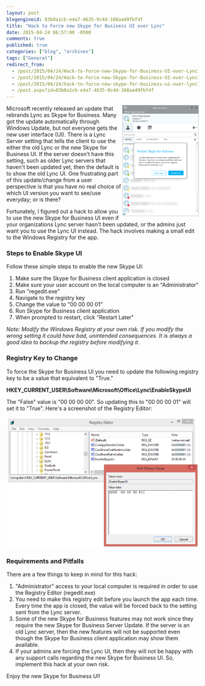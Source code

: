 ```yaml
---
layout: post
blogengineid: 83b0a1cb-e4a7-4635-9c4d-108aa49fbf4f
title: "Hack to Force new Skype for Business UI over Lync"
date: 2015-04-24 06:57:00 -0500
comments: true
published: true
categories: ["blog", "archives"]
tags: ["General"]
redirect_from: 
  - /post/2015/04/24/Hack-to-Force-new-Skype-for-Business-UI-over-Lync1.aspx
  - /post/2015/04/24/Hack-to-Force-new-Skype-for-Business-UI-over-Lync1
  - /post/2015/04/24/hack-to-force-new-skype-for-business-ui-over-lync1
  - /post.aspx?id=83b0a1cb-e4a7-4635-9c4d-108aa49fbf4f
---
```

<!-- more -->

<a style="float: right;" href="/files/2015/04/SkypeForBusinessRestartPrompt.PNG" target="_blank"><img style="width: 200px;" src="/files/2015/04/SkypeForBusinessRestartPrompt.PNG" alt="" /></a>Microsoft recently released an update that rebrands Lync as Skype for Business. Many got the update automatically through Windows Update, but not everyone gets the new user interface (UI). There is a Lync Server setting that tells the client to use the either the old Lync or the new Skype for Business UI. If the server doesn't have this setting, such as older Lync servers that haven't been updated yet, then the default is to show the old Lync UI. One frustrating part of this update/change from a user perspective is that you have no real choice of which UI version you want to see/use everyday; or is there?

Fortunately, I figured out a hack to allow you to use the new Skype for Business UI even if your organizations Lync server hasn't been updated, or the admins just want you to use the Lync UI instead. The hack involves making a small edit to the Windows Registry for the app.
<h3>Steps to Enable Skype UI</h3>

Follow these simple steps to enable the new Skype UI:
<ol>
<li>Make sure the Skype for Business client application is closed</li>
<li>Make sure your user account on the local computer is an "Administrator"</li>
<li>Run "regedit.exe"</li>
<li>Navigate to the registry key</li>
<li>Change the value to "00 00 00 01"</li>
<li>Run Skype for Business client application</li>
<li>When prompted to restart, click "Restart Later"</li>
</ol>

*Note: Modify the Windows Registry at your own risk. If you modify the wrong setting it could have bad, unintended consequences. It is always a good idea to backup the registry before modifying it.*
<h3>Registry Key to Change</h3>

To force the Skype for Business UI you need to update the following registry key to be a value that equivalent to "True."

**HKEY_CURRENT_USER\Software\Microsoft\Office\Lync\EnableSkypeUI**

The "False" value is "00 00 00 00". So updating this to "00 00 00 01" will set it to "True". Here's a screenshot of the Registry Editor:

<img src="/files/2015/04/SkypeForBusinessRegistryHack.PNG" alt="" />
<h3> </h3>
<h3>Requirements and Pitfalls</h3>

There are a few things to keep in mind for this hack:
<ol>
<li>"Administrator" access to your local computer is required in order to use the Registry Editor (regedit.exe)</li>
<li>You need to make this registry edit before you launch the app each time. Every time the app is closed, the value will be forced back to the setting sent from the Lync server.</li>
<li>Some of the new Skype for Business features may not work since they require the new Skype for Business Server Update. If the server is an old Lync server, then the new features will not be supported even though the Skype for Business client application may show them available.</li>
<li>If your admins are forcing the Lync UI, then they will not be happy with any support calls regarding the new Skype for Business UI. So, implement this hack at your own risk.</li>
</ol>

Enjoy the new Skype for Business UI!
